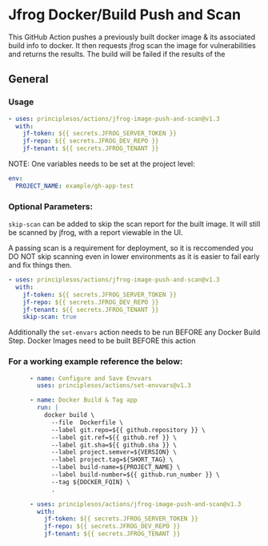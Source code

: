 # Jfrog Docker/Build Push and Scan

This GitHub Action pushes a previously built docker image & its associated build info to docker. It then requests jfrog scan the image for vulnerabilities and returns the results. The build will be failed if the results of the

## General

### Usage
```yml
- uses: principlesos/actions/jfrog-image-push-and-scan@v1.3
  with:
    jf-token: ${{ secrets.JFROG_SERVER_TOKEN }}
    jf-repo: ${{ secrets.JFROG_DEV_REPO }}
    jf-tenant: ${{ secrets.JFROG_TENANT }}
```
NOTE: One variables needs to be set at the project level:
```yml
env:
  PROJECT_NAME: example/gh-app-test
```

### Optional Parameters:
`skip-scan` can be added to skip the scan report for the built image. It will still be scanned by jfrog, with a report viewable in the UI.

A passing scan is a requirement for deployment, so it is reccomended you DO NOT skip scanning even in lower environments as it is easier to fail early and fix things then.

```yml
- uses: principlesos/actions/jfrog-image-push-and-scan@v1.3
  with:
    jf-token: ${{ secrets.JFROG_SERVER_TOKEN }}
    jf-repo: ${{ secrets.JFROG_DEV_REPO }}
    jf-tenant: ${{ secrets.JFROG_TENANT }}
    skip-scan: true
```

Additionally the `set-envars` action needs to be run BEFORE any Docker Build Step. Docker Images need to be built BEFORE this action

### For a working example reference the below:
```yml
      - name: Configure and Save Envvars
        uses: principlesos/actions/set-envvars@v1.3

      - name: Docker Build & Tag app
        run: |
          docker build \
            --file  Dockerfile \
            --label git.repo=${{ github.repository }} \
            --label git.ref=${{ github.ref }} \
            --label git.sha=${{ github.sha }} \
            --label project.semver=${VERSION} \
            --label project.tag=${SHORT_TAG} \
            --label build-name=${PROJECT_NAME} \
            --label build-number=${{ github.run_number }} \
            --tag ${DOCKER_FQIN} \
            .

      - uses: principlesos/actions/jfrog-image-push-and-scan@v1.3
        with:
          jf-token: ${{ secrets.JFROG_SERVER_TOKEN }}
          jf-repo: ${{ secrets.JFROG_DEV_REPO }}
          jf-tenant: ${{ secrets.JFROG_TENANT }}
```